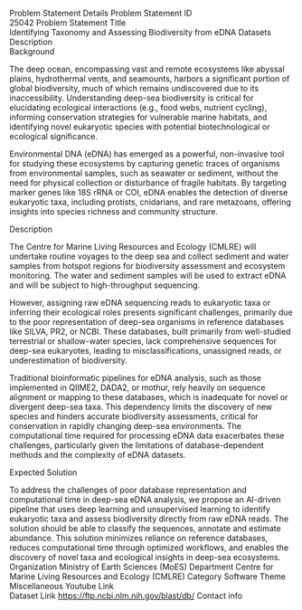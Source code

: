
Problem Statement Details
Problem Statement ID 	
25042
Problem Statement Title 	
Identifying Taxonomy and Assessing Biodiversity from eDNA Datasets
Description 	
Background

The deep ocean, encompassing vast and remote ecosystems like abyssal plains, hydrothermal vents, and seamounts, harbors a significant portion of global biodiversity, much of which remains undiscovered due to its inaccessibility. Understanding deep-sea biodiversity is critical for elucidating ecological interactions (e.g., food webs, nutrient cycling), informing conservation strategies for vulnerable marine habitats, and identifying novel eukaryotic species with potential biotechnological or ecological significance.

Environmental DNA (eDNA) has emerged as a powerful, non-invasive tool for studying these ecosystems by capturing genetic traces of organisms from environmental samples, such as seawater or sediment, without the need for physical collection or disturbance of fragile habitats. By targeting marker genes like 18S rRNA or COI, eDNA enables the detection of diverse eukaryotic taxa, including protists, cnidarians, and rare metazoans, offering insights into species richness and community structure.

Description

The Centre for Marine Living Resources and Ecology (CMLRE) will undertake routine voyages to the deep sea and collect sediment and water samples from hotspot regions for biodiversity assessment and ecosystem monitoring. The water and sediment samples will be used to extract eDNA and will be subject to high-throughput sequencing.

However, assigning raw eDNA sequencing reads to eukaryotic taxa or inferring their ecological roles presents significant challenges, primarily due to the poor representation of deep-sea organisms in reference databases like SILVA, PR2, or NCBI. These databases, built primarily from well-studied terrestrial or shallow-water species, lack comprehensive sequences for deep-sea eukaryotes, leading to misclassifications, unassigned reads, or underestimation of biodiversity.

Traditional bioinformatic pipelines for eDNA analysis, such as those implemented in QIIME2, DADA2, or mothur, rely heavily on sequence alignment or mapping to these databases, which is inadequate for novel or divergent deep-sea taxa. This dependency limits the discovery of new species and hinders accurate biodiversity assessments, critical for conservation in rapidly changing deep-sea environments. The computational time required for processing eDNA data exacerbates these challenges, particularly given the limitations of database-dependent methods and the complexity of eDNA datasets.

Expected Solution

To address the challenges of poor database representation and computational time in deep-sea eDNA analysis, we propose an AI-driven pipeline that uses deep learning and unsupervised learning to identify eukaryotic taxa and assess biodiversity directly from raw eDNA reads. The solution should be able to classify the sequences, annotate and estimate abundance. This solution minimizes reliance on reference databases, reduces computational time through optimized workflows, and enables the discovery of novel taxa and ecological insights in deep-sea ecosystems.
Organization 	Ministry of Earth Sciences (MoES)
Department 	Centre for Marine Living Resources and Ecology (CMLRE)
Category 	Software
Theme 	Miscellaneous
Youtube Link 	
Dataset Link 	https://ftp.ncbi.nlm.nih.gov/blast/db/
Contact info 	